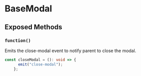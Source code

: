 # BaseModal

## Exposed Methods

### `function()`
Emits the close-modal event to notify parent to close the modal.

```ts
const closeModal = (): void => {
      emit("close-modal");
    };
```
